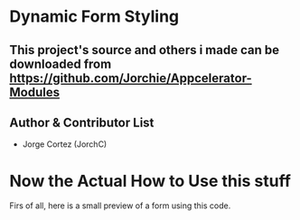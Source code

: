 Dynamic Form Styling
====================


This project's source and others i made can be downloaded from https://github.com/Jorchie/Appcelerator-Modules
--------------------


Author & Contributor List
--------------------
* Jorge Cortez (JorchC)



Now the Actual How to Use this stuff
====================


Firs of all, here is a small preview of a form using this code.
